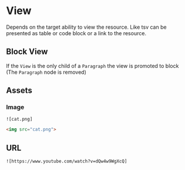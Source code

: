 # View
Depends on the target ability to view the resource.
Like tsv can be presented as table or code block or a link to the resource.

## Block View
If the `View` is the only child of a `Paragraph` the view is promoted to block (The `Paragraph` node is removed)

## Assets

### Image
```gularen
![cat.png]
```
```html
<img src="cat.png">
```

## URL
```gularen
![https://www.youtube.com/watch?v=dQw4w9WgXcQ]
```
